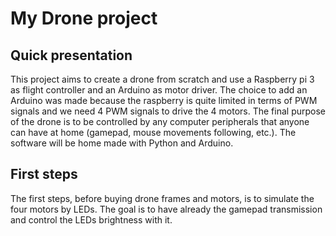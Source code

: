 # My Drone project

## Quick presentation

This project aims to create a drone from scratch and use a Raspberry pi 3 as flight controller and an Arduino as motor driver. The choice to add an Arduino was made because the raspberry is quite limited in terms of PWM signals and we need 4 PWM signals to drive the 4 motors. The final purpose of the drone is to be controlled by any computer peripherals that anyone can have at home (gamepad, mouse movements following, etc.). The software will be home made with Python and Arduino.

## First steps

The first steps, before buying drone frames and motors, is to simulate the four motors by LEDs. The goal is to have already the gamepad transmission and control the LEDs brightness with it.
